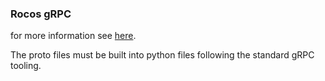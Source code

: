 ### Rocos gRPC

for more information see [here](https://docs.rocos.io/prod/docs/grpc-apis).

The proto files must be built into python files following the standard gRPC tooling.
